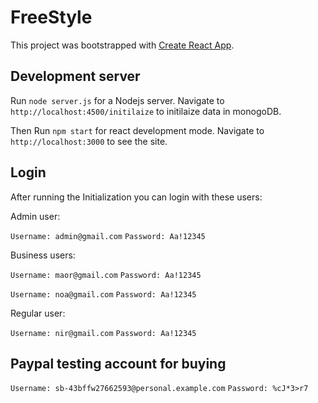 # FreeStyle

This project was bootstrapped with [Create React App](https://github.com/facebook/create-react-app).

## Development server

Run `node server.js` for a Nodejs server. Navigate to `http://localhost:4500/initilaize` to initilaize data in monogoDB.

Then Run `npm start` for react development mode. Navigate to `http://localhost:3000` to see the site.

## Login

After running the Initialization you can login with these users:

Admin user:

`Username: admin@gmail.com`
`Password: Aa!12345`

Business users:

`Username: maor@gmail.com`
`Password: Aa!12345`

`Username: noa@gmail.com`
`Password: Aa!12345`

Regular user:

`Username: nir@gmail.com`
`Password: Aa!12345`

## Paypal testing account for buying

`Username: sb-43bffw27662593@personal.example.com`
`Password: %cJ*3>r7`